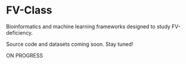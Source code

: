 # FV-Class
Bioinformatics and machine learning frameworks designed to study FV-deficiency.

Source code and datasets coming soon. Stay tuned!

ON PROGRESS
<!-- 
The protein is identidied by its code.

In this work, we study the **Factor V** (code: **7KVE**), although in the final paper we used a relaxed version of the structure, whose structure you can find [here](TO-DO: LINK 7kve_clean).

# Setup Enviroment

1 - `docker-compose build` in the root of the repository
2 - `docker-compose up` in the root of the repository
3 - `docker container exec -it <container_id> bash`

# Structural Features

---

# Graph Features

# Biological Features


# Cite -->
